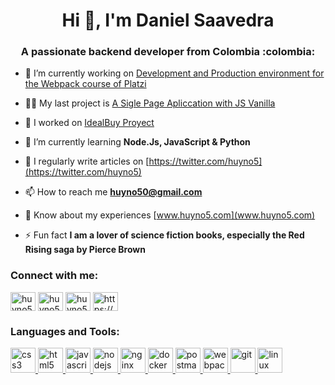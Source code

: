 <h1 align="center">Hi 👋, I'm Daniel Saavedra</h1>
<h3 align="center">A passionate backend developer from Colombia :colombia:</h3>

- 🔭 I’m currently working on [Development and Production environment for the Webpack course of Platzi](https://github.com/Huyno5/EntornoDeDesarrollo-ProduccionWebpacck)

- 👨‍💻 My last project is [A Sigle Page Apliccation with JS Vanilla](http://www.huyno5.com/100tifi.co/)

- 🤝 I worked on [IdealBuy Proyect](https://idealbuy.vercel.app/)

- 🌱 I’m currently learning **Node.Js, JavaScript & Python**

- 📝 I regularly write articles on [https://twitter.com/huyno5](https://twitter.com/huyno5)

- 📫 How to reach me **huyno50@gmail.com**

- 📄 Know about my experiences [www.huyno5.com](www.huyno5.com)

- ⚡ Fun fact **I am a lover of science fiction books, especially the Red Rising saga by Pierce Brown**

<h3 align="left">Connect with me:</h3>
<p align="left">
<a href="https://twitter.com/huyno5" target="blank"><img align="center" src="https://cdn.jsdelivr.net/npm/simple-icons@3.0.1/icons/twitter.svg" alt="huyno5" height="30" width="40" /></a>
<a href="https://linkedin.com/in/huyno5" target="blank"><img align="center" src="https://cdn.jsdelivr.net/npm/simple-icons@3.0.1/icons/linkedin.svg" alt="huyno5" height="30" width="40" /></a>
<a href="https://instagram.com/huyno5" target="blank"><img align="center" src="https://cdn.jsdelivr.net/npm/simple-icons@3.0.1/icons/instagram.svg" alt="huyno5" height="30" width="40" /></a>
<a href="https://www.huyno5.com/" target="blank"><img align="center" src="https://cdn.jsdelivr.net/npm/simple-icons@3.0.1/icons/rss.svg" alt="https://www.huyno5.com/" height="30" width="40" /></a>
</p>

<h3 align="left">Languages and Tools:</h3>
<p align="left"> <a href="https://www.w3schools.com/css/" target="_blank"> <img src="https://devicons.github.io/devicon/devicon.git/icons/css3/css3-original-wordmark.svg" alt="css3" width="40" height="40"/> </a> <a href="https://www.w3.org/html/" target="_blank">  <img src="https://devicons.github.io/devicon/devicon.git/icons/html5/html5-original-wordmark.svg" alt="html5" width="40" height="40"/> </a> <a href="https://developer.mozilla.org/en-US/docs/Web/JavaScript" target="_blank"> <img src="https://devicons.github.io/devicon/devicon.git/icons/javascript/javascript-original.svg" alt="javascript" width="40" height="40"/> </a> <a href="https://nodejs.org" target="_blank"> <img src="https://devicons.github.io/devicon/devicon.git/icons/nodejs/nodejs-original-wordmark.svg" alt="nodejs" width="40" height="40"/> </a>  <a href="https://www.nginx.com" target="_blank"> <img src="https://devicons.github.io/devicon/devicon.git/icons/nginx/nginx-original.svg" alt="nginx" width="40" height="40"/> </a> <a href="https://www.docker.com/" target="_blank"> <img src="https://devicons.github.io/devicon/devicon.git/icons/docker/docker-original-wordmark.svg" alt="docker" width="40" height="40"/> </a>  <a href="https://postman.com" target="_blank"> <img src="https://www.vectorlogo.zone/logos/getpostman/getpostman-icon.svg" alt="postman" width="40" height="40"/> </a> <a href="https://webpack.js.org" target="_blank"> <img src="https://devicons.github.io/devicon/devicon.git/icons/webpack/webpack-original.svg" alt="webpack" width="40" height="40"/> <a href="https://git-scm.com/" target="_blank"> <img src="https://www.vectorlogo.zone/logos/git-scm/git-scm-icon.svg" alt="git" width="40" height="40"/> </a> </a> <a href="https://www.linux.org/" target="_blank"> <img src="https://devicons.github.io/devicon/devicon.git/icons/linux/linux-original.svg" alt="linux" width="40" height="40"/> </a>  </p>
